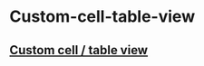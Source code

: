 # Custom-cell-table-view
## [Custom cell / table view](https://stackoverflow.com/questions/65399679/custom-cell-table-view)

